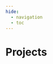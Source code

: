 ```yaml
---
hide:
  - navigation
  - toc
---
```


# Projects

<div class="projects-container" id="overview-grid">
</div>

<div class="viewmore-container" id="viewmore">
</div>